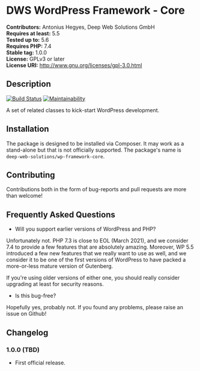 # DWS WordPress Framework - Core

**Contributors:** Antonius Hegyes, Deep Web Solutions GmbH  
**Requires at least:** 5.5  
**Tested up to:** 5.6  
**Requires PHP:** 7.4  
**Stable tag:** 1.0.0  
**License:** GPLv3 or later  
**License URI:** http://www.gnu.org/licenses/gpl-3.0.html  


## Description 

[![Build Status](https://travis-ci.com/deep-web-solutions/wordpress-framework-core.svg?branch=master)](https://travis-ci.com/deep-web-solutions/wordpress-framework-core)
[![Maintainability](https://api.codeclimate.com/v1/badges/c3620e6e9a7b88f8e60c/maintainability)](https://codeclimate.com/github/deep-web-solutions/wordpress-framework-core/maintainability)

A set of related classes to kick-start WordPress development.


## Installation

The package is designed to be installed via Composer. It may work as a stand-alone but that is not officially supported.
The package's name is `deep-web-solutions/wp-framework-core`.


## Contributing 

Contributions both in the form of bug-reports and pull requests are more than welcome!


## Frequently Asked Questions 

- Will you support earlier versions of WordPress and PHP?

Unfortunately not. PHP 7.3 is close to EOL (March 2021), and we consider 7.4 to provide a few features that are absolutely amazing.
Moreover, WP 5.5 introduced a few new features that we really want to use as well, and we consider it to be one of the first versions
of WordPress to have packed a more-or-less mature version of Gutenberg.

If you're using older versions of either one, you should really consider upgrading at least for security reasons.

- Is this bug-free?

Hopefully yes, probably not. If you found any problems, please raise an issue on Github!


## Changelog 

### 1.0.0 (TBD) 
* First official release.